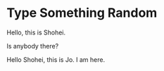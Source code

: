 # Type Something Random

Hello, this is Shohei.

Is anybody there?

Hello Shohei, this is Jo. I am here. 
